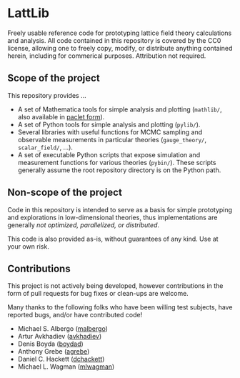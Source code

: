 LattLib
=======
Freely usable reference code for prototyping lattice field theory calculations and analysis. All code contained in this repository is covered by the CC0 license, allowing one to freely copy, modify, or distribute anything contained herein, including for commerical purposes. Attribution not required.

Scope of the project
--------------------
This repository provides ...

* A set of Mathematica tools for simple analysis and plotting (`mathlib/`, also available in [paclet form](https://scripts.mit.edu/~gurtej/mma_paclets/qcdlib.paclet)).
* A set of Python tools for simple analysis and plotting (`pylib/`).
* Several libraries with useful functions for MCMC sampling and observable measurements in particular theories (`gauge_theory/`, `scalar_field/`, ...).
* A set of executable Python scripts that expose simulation and measurement functions for various theories (`pybin/`). These scripts generally assume the root repository directory is on the Python path.

Non-scope of the project
------------------------
Code in this repository is intended to serve as a basis for simple prototyping and explorations in low-dimensional theories, thus implementations are generally *not optimized, parallelized, or distributed*.

This code is also provided as-is, without guarantees of any kind. Use at your own risk.

Contributions
-------------
This project is not actively being developed, however contributions in the form of pull requests for bug fixes or clean-ups are welcome.

Many thanks to the following folks who have been willing test subjects, have reported bugs, and/or have contributed code!

* Michael S. Albergo ([malbergo](https://github.com/malbergo))
* Artur Avkhadiev ([avkhadiev](https://github.com/avkhadiev))
* Denis Boyda ([boydad](https://github.com/boydad))
* Anthony Grebe ([agrebe](https://github.com/agrebe))
* Daniel C. Hackett ([dchackett](https://github.com/dchackett))
* Michael L. Wagman ([mlwagman](https://github.com/mlwagman))
